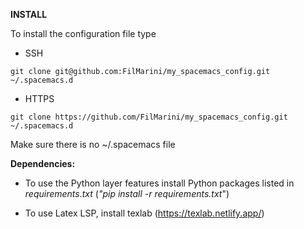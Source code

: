 **INSTALL**

To install the configuration file type

* SSH
```shell
git clone git@github.com:FilMarini/my_spacemacs_config.git ~/.spacemacs.d
```
* HTTPS 
```shell
git clone https://github.com/FilMarini/my_spacemacs_config.git ~/.spacemacs.d
```

Make sure there is no ~/.spacemacs file

**Dependencies:**

* To use the Python layer features install Python packages listed in *requirements.txt* (*"pip install -r requirements.txt*")

* To use Latex LSP, install texlab (<https://texlab.netlify.app/>)
